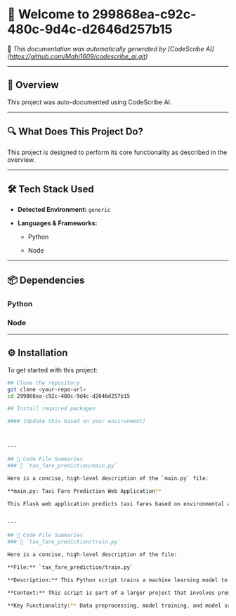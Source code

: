 # 👋 Welcome to 299868ea-c92c-480c-9d4c-d2646d257b15

📄 *This documentation was automatically generated by [CodeScribe AI] (https://github.com/Mahi1609/codescribe_ai.git)*

---

## 🧠 Overview

This project was auto-documented using CodeScribe AI.

---

## 🔍 What Does This Project Do?

This project is designed to perform its core functionality as described in the overview.


---

## 🛠 Tech Stack Used

- **Detected Environment:** `generic`
- **Languages & Frameworks:**

  - Python

  - Node


---

## 📦 Dependencies



### Python



### Node



---

## ⚙️ Installation

To get started with this project:

```bash
## Clone the repository
git clone <your-repo-url>
cd 299868ea-c92c-480c-9d4c-d2646d257b15

## Install required packages

#### (Update this based on your environment)



---

## 🧩 Code File Summaries
### 📄 `tax_fare_prediction/main.py`

Here is a concise, high-level description of the `main.py` file:

**main.py: Taxi Fare Prediction Web Application**

This Flask web application predicts taxi fares based on environmental and temporal factors using a trained machine learning model. The application loads the model and its feature names from a `model.pkl` file, and uses `Pandas` for data manipulation and analysis. The application consists of two routes: `index()` and `predict()`. The `predict()` route handles GET and POST requests, loads form data, makes a prediction using the trained model, and returns the result to the user. The application also includes error handling and template rendering for the `index.html` and `result.html` templates.


---

## 🧩 Code File Summaries
### 📄 `tax_fare_prediction/train.py`

Here is a concise, high-level description of the file:

**File:** `tax_fare_prediction/train.py`

**Description:** This Python script trains a machine learning model to predict taxi fares based on historical ride data. It reads ride data from a CSV file, preprocesses the data, splits it into training and testing sets, trains a Random Forest Regressor model, and saves the trained model to a file.

**Context:** This script is part of a larger project that involves predicting taxi fares using machine learning. The trained model can be used in other scripts to make predictions on new data.

**Key Functionality:** Data preprocessing, model training, and model saving.

